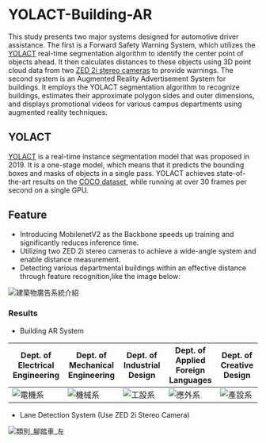 





# YOLACT-Building-AR
This study presents two major systems designed for automotive driver assistance. The first is a Forward Safety Warning System, which utilizes the [YOLACT](https://github.com/dbolya/yolact) real-time segmentation algorithm to identify the center point of objects ahead. It then calculates distances to these objects using 3D point cloud data from two [ZED 2i stereo cameras](https://www.stereolabs.com/zed-2i/) to provide warnings. The second system is an Augmented Reality Advertisement System for buildings. It employs the YOLACT segmentation algorithm to recognize buildings, estimates their approximate polygon sides and outer dimensions, and displays promotional videos for various campus departments using augmented reality techniques.

## YOLACT
[YOLACT](https://github.com/dbolya/yolact) is a real-time instance segmentation model that was proposed in 2019. It is a one-stage model, which means that it predicts the bounding boxes and masks of objects in a single pass. YOLACT achieves state-of-the-art results on the [COCO dataset](https://cocodataset.org/#home), while running at over 30 frames per second on a single GPU.

## Feature
* Introducing MobilenetV2 as the Backbone speeds up training and significantly reduces inference time.
* Utilizing two ZED 2i stereo cameras to achieve a wide-angle system and enable distance measurement.
* Detecting various departmental buildings within an effective distance through feature recognition,like the image below:

![建築物廣告系統介紹](https://github.com/KennyChen880127/YOLACT-Building-AR/assets/99500847/f7158bb2-73d3-4bf1-96e9-7f45471cb996)
  
### Results
* Building AR System

| Dept. of Electrical Engineering | Dept. of Mechanical Engineering | Dept. of Industrial Design | Dept. of Applied Foreign Languages | Dept. of Creative Design |
| ------------- | ------------- | ------------- | ------------- | ------------- |
| ![電機系](https://github.com/KennyChen880127/YOLACT-Building-AR/assets/99500847/92ea3b31-f933-4402-b175-60ddbde38c69) |![機械系](https://github.com/KennyChen880127/YOLACT-Building-AR/assets/99500847/89dd5aaa-7544-48ff-9ac6-3edd6ca4b4a2) | ![工設系](https://github.com/KennyChen880127/YOLACT-Building-AR/assets/99500847/5d4e1abb-a1f5-4d72-a39a-ddb4ae39ab69) | ![應外系](https://github.com/KennyChen880127/YOLACT-Building-AR/assets/99500847/9b7f23c0-062e-48b9-8fa3-22843b6d7fac) | ![產設系](https://github.com/KennyChen880127/YOLACT-Building-AR/assets/99500847/28fd801c-e58a-4da7-a4ce-678ed58a3a09) | 

* Lane Detection System (Use ZED 2i Stereo Camera)

![類別_腳踏車_左](https://github.com/KennyChen880127/YOLACT-Building-AR/assets/99500847/1df63394-548c-4eff-a80b-02ad6977b988)

